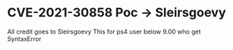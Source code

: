 # CVE-2021-30858 Poc -> Sleirsgoevy 

All credit goes to Sleirsgoevy
This for ps4 user below 9.00 who get SyntaxError

